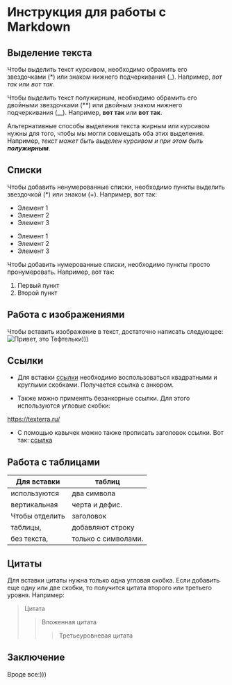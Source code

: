# Инструкция для работы с Markdown

## Выделение текста

Чтобы выделить текст курсивом, необходимо обрамить его звездочками (*) или знаком нижнего подчеркивания (_). Например, *вот так* или _вот так_.

Чтобы выделить текст полужирным, необходимо обрамить его двойными звездочками (**) или двойным знаком нижнего подчеркивания (__). Например, **вот так** или __вот так__.

Альтернативные способы выделения текста жирным или курсивом нужны для того, чтобы мы могли совмещать оба этих выделения. Например, _текст может быть выделен курсивом и при этом быть **полужирным**_.

## Списки

Чтобы добавить ненумерованные списки, необходимо пункты выделить звездочкой (*) или знаком (+). Например, вот так:

* Элемент 1
* Элемент 2
* Элемент 3

+ Элемент 1
+ Элемент 2
+ Элемент 3

Чтобы добавить нумерованные списки, необходимо пункты просто пронумеровать. Например, вот так:

1. Первый пункт
2. Второй пункт

## Работа с изображениями

Чтобы вставить изображение в текст, достаточно написать следующее:
![Привет, это Тефтельки)))](1.JPG)

## Ссылки

+ Для вставки [ссылки](https://doka.guide "Энциклопедия про web-dev") необходимо воспользоваться квадратными и круглыми скобками. Получается ссылка с анкором.

+ Также можно применять безанкорные ссылки. Для этого используются угловые скобки:

<https://texterra.ru/>

+ С помощью кавычек можно также прописать заголовок ссылки. Вот так:
[ссылка](https://texterra.ru "Агентство TexTerra")

## Работа с таблицами

| Для вставки | таблиц |
| -----|------|
| используются | два символа|
| вертикальная | черта и дефис. |
| Чтобы отделить | заголовок |
| таблицы, | добавляют строку|
| без текста, | только с символами.|


## Цитаты

Для вставки цитаты нужна только одна угловая скобка. Если добавить еще одну или две скобки, то получится цитата второго или третьего уровня. Например:

> Цитата
>> Вложенная цитата
>>> Третьеуровневая цитата

## Заключение

Вроде все:)))